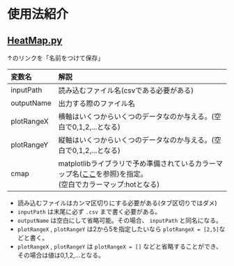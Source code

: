 # 使用法紹介
## <a href="https://raw.githubusercontent.com/Yuta-Iwase/workPython/master/hist/HistgramPlot.py">HeatMap.py</a>
↑のリンクを「名前をつけて保存」

|変数名|解説|
|:-|:-|
|inputPath|読み込むファイル名(csvである必要がある)|
|outputName|出力する際のファイル名|
|plotRangeX|横軸はいくつからいくつのデータなのか与える。(空白で0,1,2,...となる)|
|plotRangeY|縦軸はいくつからいくつのデータなのか与える。(空白で0,1,2,...となる)|
|cmap|matplotlibライブラリで予め準備されているカラーマップ名([ここ](https://matplotlib.org/examples/color/colormaps_reference.html)を参照)を指定。<br>(空白でカラーマップ:hotとなる)|
- 読み込むファイルはカンマ区切りにする必要がある(タブ区切りではダメ)
- `inputPath` は末尾に必ず `.csv` まで書く必要がある。
- `outputName` は空白にして省略可能。その場合、 `inputPath` と同名になる。
- `plotRangeX` , `plotRangeY` は2から5を指定したいなら `plotRangeX = [2,5]`などと書く。
- `plotRangeX` , `plotRangeY` は `plotRangeX = []` などと省略することができ、その場合は値は0,1,2,...となる。
